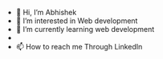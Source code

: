 - 👋 Hi, I’m Abhishek 
- 👀 I’m interested in Web development 
- 🌱 I’m currently learning web development 
-
- 📫 How to reach me Through LinkedIn 




